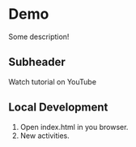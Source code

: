 # Demo

Some description!

## Subheader

Watch tutorial on YouTube

## Local Development

1. Open index.html in you browser.
2. New activities.
